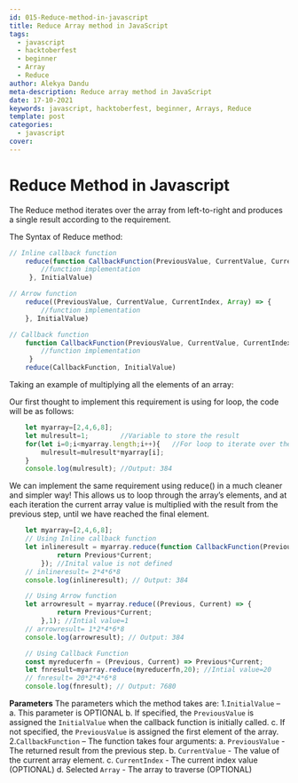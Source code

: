 ```yaml
---
id: 015-Reduce-method-in-javascript
title: Reduce Array method in JavaScript
tags:
  - javascript
  - hacktoberfest
  - beginner
  - Array
  - Reduce
author: Alekya Dandu
meta-description: Reduce array method in JavaScript
date: 17-10-2021
keywords: javascript, hacktoberfest, beginner, Arrays, Reduce
template: post
categories:
  - javascript
cover: 
---
```


# **Reduce Method in Javascript**
The Reduce method iterates over the array from left-to-right and produces a single result according to the requirement.

The Syntax of Reduce method:

```javascript
// Inline callback function
    reduce(function CallbackFunction(PreviousValue, CurrentValue, CurrentIndex, Array) { 
        //function implementation
     }, InitialValue)

// Arrow function
    reduce((PreviousValue, CurrentValue, CurrentIndex, Array) => { 
        //function implementation
    }, InitialValue)

// Callback function
    function CallbackFunction(PreviousValue, CurrentValue, CurrentIndex, Array) { 
        //function implementation
     }
    reduce(CallbackFunction, InitialValue) 

```

Taking an example of multiplying all the elements of an array:

Our first thought to implement this requirement is using for loop, the code will be as follows:

```javascript
    let myarray=[2,4,6,8];  
    let mulresult=1;        //Variable to store the result
    for(let i=0;i<myarray.length;i++){   //For loop to iterate over the array
        mulresult=mulresult*myarray[i];   
    }
    console.log(mulresult); //Output: 384 
```

We can implement the same requirement using reduce() in a much cleaner and simpler way!
This allows us to loop through the array’s elements, and at each iteration the current array value is multiplied with the result from the previous step, until we have reached the final element.

```javascript
    let myarray=[2,4,6,8];
    // Using Inline callback function
    let inlineresult = myarray.reduce(function CallbackFunction(Previous, Current) {
            return Previous*Current;
        }); //Inital value is not defined 
    // inlineresult= 2*4*6*8 
    console.log(inlineresult); // Output: 384 

    // Using Arrow function
    let arrowresult = myarray.reduce((Previous, Current) => { 
            return Previous*Current;
        },1); //Intial value=1
    // arrowresult= 1*2*4*6*8 
    console.log(arrowresult); // Output: 384 

    // Using Callback Function
    const myreducerfn = (Previous, Current) => Previous*Current;
    let fnresult=myarray.reduce(myreducerfn,20); //Intial value=20
    // fnresult= 20*2*4*6*8 
    console.log(fnresult); // Output: 7680 

```

**Parameters**
The parameters which the method takes are:
1.`InitialValue` –
    a.	This parameter is OPTIONAL
    b.	If specified, the `PreviousValue` is assigned the `InitialValue` when the callback function is initially called.
    c.	If not specified, the `PreviousValue` is assigned the first element of the array.
2.`CallbackFunction` – The function takes four arguments:
    a.	`PreviousValue` - The returned result from the previous step.
    b.	`CurrentValue` - The value of the current array element.
    c.	`CurrentIndex` - The current index value (OPTIONAL)
    d.	Selected `Array` - The array to traverse (OPTIONAL)

